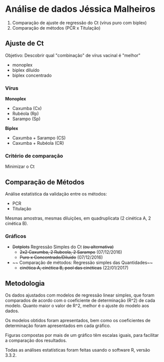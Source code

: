 # Análise de dados Jéssica Malheiros

1. Comparação de ajuste de regressão do Ct (vírus puro com biplex)
2. Comparação de métodos (PCR x Titulação)

## Ajuste de Ct ##

Objetivo: Descobrir qual "combinação" de vírus vacinal é "melhor"
- monoplex
- biplex diluído
- biplex concentrado

### Vírus ###

**Monoplex**

- Caxumba (Cx)
- Rubéola (Rp)
- Sarampo (Sp)

**Biplex**

- Caxumba + Sarampo (CS)
- Caxumba + Rubéola (CR)

### Critério de comparação ###

Minimizar o Ct

## Comparação de Métodos ##

Análise estatística da validação entre os métodos:

- PCR
- Titulação

Mesmas amostras, mesmas diluições, em quadruplicata (2 cinética A, 2 cinética B).

### Gráficos ###

- ~~Dotplots~~ Regressão Simples do Ct ~~(ou alternativa)~~
    - ~~2x2 Caxumba, 2 Rubeola, 2 Sarampo~~ (07/12/2016)
    - ~~Puro x Concentrado/Diluido~~ (07/12/2016)
- ~~ Comparação de métodos: Regressão simples das Quantidades~~
    - ~~cinética A, cinética B, pool das cinéticas~~ (22/01/2017)

## Metodologia ##

Os dados ajustados com modelos de regressão linear simples, que foram comparados de acordo com o coeficiente de determinação (R^2) de cada modelo.
Quanto maior o valor de R^2, melhor é o ajuste do modelo aos dados.

Os modelos obtidos foram apresentados, bem como os coeficientes de determinação foram apresentados em cada gráfico.

Figuras compostas por mais de um gráfico têm escalas iguais, para facilitar a comparação dos resultados.

Todas as análises estatísticas foram feitas usando o software R, versão 3.3.2.
